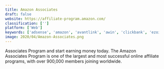 ```yaml
---
title: Amazon Associates
draft: false 
website: https://affiliate-program.amazon.com/
classification: ['']
platform: ['Web']
keywords: ['adsense', 'amazon', 'avantlink', 'awin', 'clickbank', 'ezoic', 'leaddyno', 'mediavine', 'optmyzr', 'pepperjam', 'refersion', 'revcontent', 'shareasale', 'skimlinks', 'tapfiliate', 'terraleads', 'trackingdesk', 'zanox']
image: 2020/04/Amazon-Associates.png
---
```

Associates Program and start earning money today. The Amazon Associates Program is one of the largest and most successful online affiliate programs, with over 900,000 members joining worldwide.